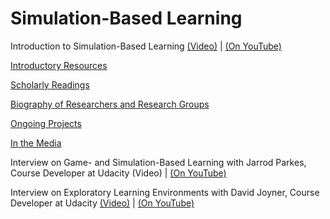 

# Simulation-Based Learning


Introduction to Simulation-Based Learning [(Video)](https://www.udacity.com/course/viewer#%21/c-ud915/l-4797360884/m-4825788589) | [(On YouTube)](https://www.youtube.com/watch?v=dFuOZwvzxow)

[Introductory Resources](https://www.udacity.com/wiki/Educational_Technology/Simulation-Based_Learning/Introductory_Resources)

[Scholarly Readings](https://www.udacity.com/wiki/Educational_Technology/Simulation-Based_Learning/Scholarly_Readings)

[Biography of Researchers and Research Groups](https://www.udacity.com/wiki/Educational_Technology/Simulation-Based_Learning/Biography_of_Researchers_and_Research_Groups)

[Ongoing Projects](https://www.udacity.com/wiki/Educational_Technology/Simulation-Based_Learning/Ongoing_Projects)

[In the Media](https://www.udacity.com/wiki/Educational_Technology/Simulation-Based_Learning/In_the_Media)

Interview on Game- and Simulation-Based Learning with Jarrod Parkes, Course Developer at Udacity (Video) | [(On YouTube)](https://www.youtube.com/watch?v=NiVbtDy3l0c)

Interview on Exploratory Learning Environments with David Joyner, Course Developer at Udacity [(Video)](https://www.udacity.com/course/viewer#%21/c-ud915/l-4797360884/m-4901849457) | [(On YouTube)](https://www.youtube.com/watch?v=8_eM0jeD9Nc)


